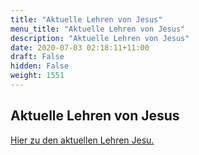 ```yaml
---
title: "Aktuelle Lehren von Jesus"
menu_title: "Aktuelle Lehren von Jesus"
description: "Aktuelle Lehren von Jesus"
date: 2020-07-03 02:18:11+11:00
draft: False
hidden: False
weight: 1551
---
```

## Aktuelle Lehren von Jesus

[Hier zu den aktuellen Lehren Jesu.](/jesus-von-nazareth-botschaften/aktuelle-lehren-jesu-2020/)
